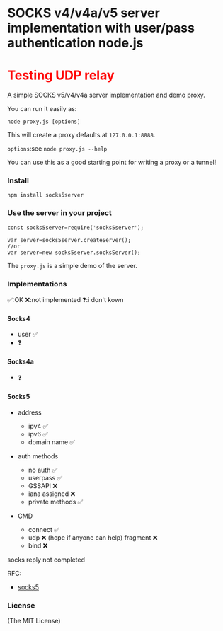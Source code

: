 SOCKS v4/v4a/v5 server implementation with user/pass authentication node.js
=============================================================================

<h1 style="color:red">Testing UDP relay</h1>

A simple SOCKS v5/v4/v4a server implementation and demo proxy.

You can run it easily as:

```
node proxy.js [options]
```

This will create a proxy defaults at `127.0.0.1:8888`.

`options`:see `node proxy.js --help`

You can use this as a good starting point for writing a proxy or a tunnel!

### Install

```
npm install socks5server
```

### Use the server in your project

```
const socks5server=require('socks5server');

var server=socks5server.createServer();
//or
var server=new socks5server.socksServer();
```
The `proxy.js` is a simple demo of the server.

### Implementations

✅:OK
❌:not implemented
❓:i don't kown

#### Socks4
* user 					✅
* ❓

#### Socks4a
* ❓

#### Socks5
* address
	* ipv4				✅
	* ipv6				✅
	* domain name		✅

* auth methods
	* no auth 			✅
	* userpass 			✅
	* GSSAPI 			❌
	* iana assigned		❌
	* private methods	✅

* CMD
	* connect			✅
	* udp				❌ (hope if anyone can help)
		fragment		❌
	* bind 				❌
	
socks reply not completed

RFC:
* [socks5](https://www.ietf.org/rfc/rfc1928.txt)

### License

(The MIT License)
